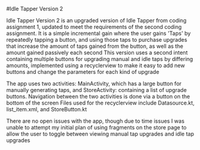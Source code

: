 #Idle Tapper Version 2

Idle Tapper Version 2 is an upgraded version of Idle Tapper from coding assignment 1, updated to meet the requirements of the second coding assignment.
It is a simple incremental gain where the user gains 'Taps' by repeatedly tapping a button, and using those taps to purchase upgrades that increase
the amount of taps gained from the button, as well as the amount gained passively each second
This version uses a second intent containing multiple buttons for upgrading manual and idle taps by differing amounts, implemented using a recyclerview 
to make it easy to add new buttons and change the parameters for each kind of upgrade

The app uses two activities: MainActivity, which has a large button for manually generating taps, and StoreActivity: containing a list of upgrade buttons.
Navigation between the two activities is done via a button on the bottom of the screen
Files used for the recyclerview include Datasource.kt, list_item.xml, and StoreButton.kt

There are no open issues with the app, though due to time issues I was unable to attempt my initial plan of using fragments on the store page to allow the user
to toggle between viewing manual tap upgrades and idle tap upgrades
